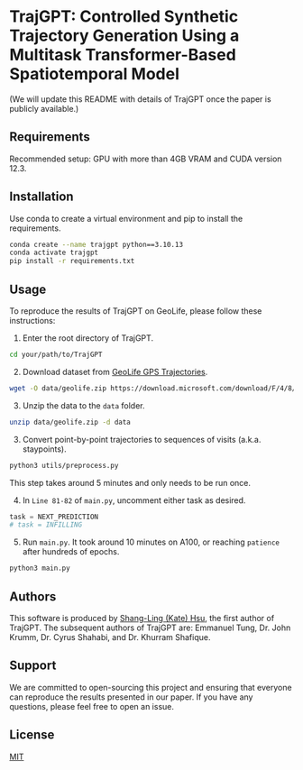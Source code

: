 # TrajGPT: Controlled Synthetic Trajectory Generation Using a Multitask Transformer-Based Spatiotemporal Model
(We will update this README with details of TrajGPT once the paper is publicly available.)

## Requirements
Recommended setup: GPU with more than 4GB VRAM and CUDA version 12.3.

## Installation
Use conda to create a virtual environment and pip to install the requirements. 
```bash
conda create --name trajgpt python==3.10.13
conda activate trajgpt
pip install -r requirements.txt
```

## Usage
To reproduce the results of TrajGPT on GeoLife, please follow these instructions: 

1. Enter the root directory of TrajGPT.
```bash
cd your/path/to/TrajGPT
```

2. Download dataset from [GeoLife GPS Trajectories](https://www.microsoft.com/en-us/research/publication/geolife-gps-trajectory-dataset-user-guide/).
```bash
wget -O data/geolife.zip https://download.microsoft.com/download/F/4/8/F4894AA5-FDBC-481E-9285-D5F8C4C4F039/Geolife%20Trajectories%201.3.zip
```

3. Unzip the data to the `data` folder.
```bash
unzip data/geolife.zip -d data
```

3. Convert point-by-point trajectories to sequences of visits (a.k.a. staypoints).
```bash
python3 utils/preprocess.py
```
This step takes around 5 minutes and only needs to be run once.

4. In `Line 81-82` of `main.py`, uncomment either task as desired.
```python
task = NEXT_PREDICTION
# task = INFILLING
```

5. Run `main.py`. It took around 10 minutes on A100, or reaching `patience` after hundreds of epochs.
```bash
python3 main.py
```

## Authors
This software is produced by [Shang-Ling (Kate) Hsu](ktxlh.github.io), the first author of TrajGPT. The subsequent authors of TrajGPT are: Emmanuel Tung, Dr. John Krumm, Dr. Cyrus Shahabi, and Dr. Khurram Shafique.

## Support
We are committed to open-sourcing this project and ensuring that everyone can reproduce the results presented in our paper. If you have any questions, please feel free to open an issue.

## License

[MIT](https://choosealicense.com/licenses/mit/)
